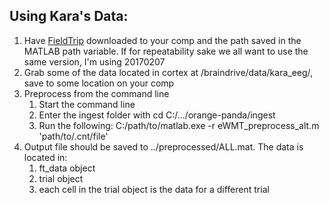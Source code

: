 ## Using Kara's Data:

1. Have [FieldTrip](http://www.fieldtriptoolbox.org/) downloaded to your comp and the path saved in the MATLAB path variable. If for repeatability sake we all want to use the same version, I'm using 20170207
2. Grab some of the data located in cortex at /braindrive/data/kara_eeg/, save to some location on your comp
3. Preprocess from the command line
	1. Start the command line
	2. Enter the ingest folder with cd C:/.../orange-panda/ingest
	3. Run the following: C:/path/to/matlab.exe -r eWMT_preprocess_alt.m 'path/to/.cnt/file'
4. Output file should be saved to ../preprocessed/ALL.mat. The data is located in:
	1. ft_data object
	2. trial object
	3. each cell in the trial object is the data for a different trial
